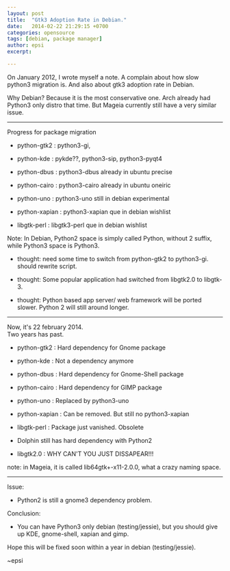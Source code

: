 ```yaml
---
layout: post
title:  "Gtk3 Adoption Rate in Debian."
date:   2014-02-22 21:29:15 +0700
categories: opensource
tags: [debian, package manager]
author: epsi
excerpt:

---
```


On January 2012, I wrote myself a note.
A complain about how slow python3 migration is.
And also about gtk3 adoption rate in Debian.

Why Debian? Because it is the most conservative one. 
Arch already had Python3 only distro that time. 
But Mageia currently still have a very similar issue.

-- - --

Progress for package migration

* python-gtk2    : python3-gi,

* python-kde     : pykde??, python3-sip, python3-pyqt4

* python-dbus    : python3-dbus already in ubuntu precise

* python-cairo   : python3-cairo already in ubuntu oneiric

* python-uno     : python3-uno still in debian experimental

* python-xapian  : python3-xapian que in debian wishlist

* libgtk-perl    : libgtk3-perl que in debian wishlist

Note: In Debian, Python2 space is simply called Python, without 2 suffix, while Python3 space is Python3. 

* thought: need some time to switch from python-gtk2 to python3-gi. should rewrite script.

* thought: Some popular application had switched from libgtk2.0 to libgtk-3.

* thought: Python based app server/ web framework will be ported slower. Python 2 will still around longer.

-- -- --

Now, it's 22 february 2014.<br/>
Two years has past.

* python-gtk2    : Hard dependency for Gnome package

* python-kde     : Not a dependency anymore

* python-dbus    : Hard dependency for Gnome-Shell package

* python-cairo   : Hard dependency for GIMP package

* python-uno     : Replaced by python3-uno 

* python-xapian  : Can be removed. But still no python3-xapian

* libgtk-perl    : Package just vanished. Obsolete

* Dolphin still has hard dependency with Python2

* libgtk2.0      : WHY CAN'T YOU JUST DISSAPEAR!!!

note: in Mageia, it is called lib64gtk+-x11-2.0.0, what a crazy naming space.

-- -- --

Issue: 

* Python2 is still a gnome3 dependency problem.

Conclusion:

* You can have Python3 only debian (testing/jessie), but you should give up KDE, gnome-shell, xapian and gimp.

Hope this will be fixed soon within a year in debian (testing/jessie).

~epsi

[//]: <> ( -- -- -- links below -- -- -- )
